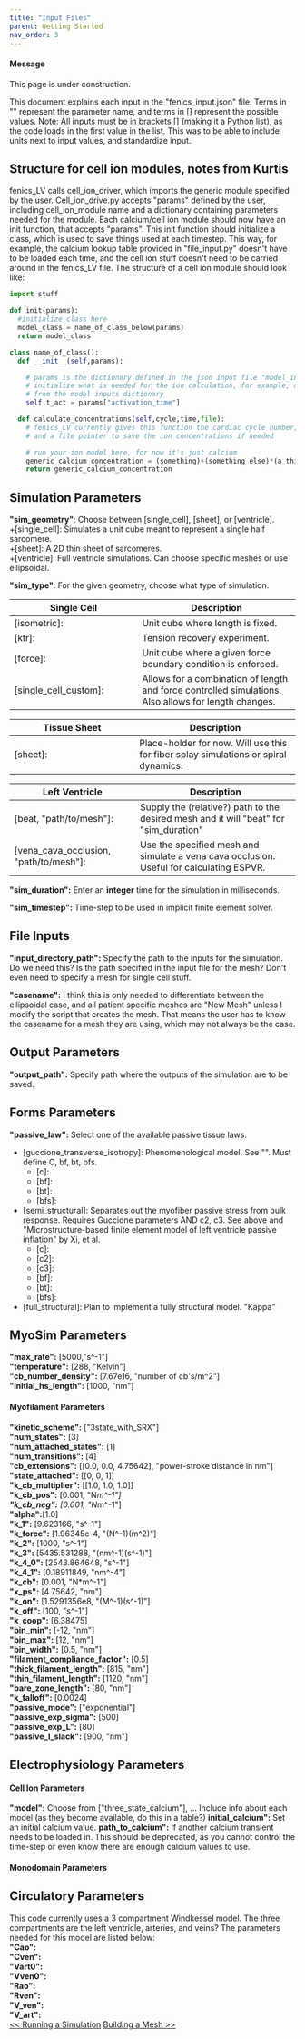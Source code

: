 ```yaml
---
title: "Input Files"
parent: Getting Started
nav_order: 3
---
```


<div class="notice--info">
  <h4>Message</h4>
  <p>This page is under  construction.</p>
</div>

This document explains each input in the "fenics_input.json" file. Terms in "" represent the parameter name, and terms in [] represent the possible values.
Note: All inputs must be in brackets [] (making it a Python list), as the code loads in the first value in the list. This was to be able to include units next to input values, and standardize input.  

## Structure for cell ion modules, notes from Kurtis
fenics_LV calls cell_ion_driver, which imports the generic module specified by the user. Cell_ion_drive.py accepts "params" defined by the user, including cell_ion_module name and a dictionary containing parameters needed for the module. Each calcium/cell ion module should now have an init function, that accepts "params". This init function should initialize a class, which is used to save things used at each timestep. This way, for example, the calcium lookup table provided in "file_input.py" doesn't have to be loaded each time, and the cell ion stuff doesn't need to be carried around in the fenics_LV file. The structure of a cell ion module should look like:

```python
import stuff

def init(params):
  #initialize class here
  model_class = name_of_class_below(params)
  return model_class

class name_of_class():
  def __init__(self,params):

    # params is the dictionary defined in the json input file "model_inputs"
    # initialize what is needed for the ion calculation, for example, an activation time
    # from the model inputs dictionary
    self.t_act = params["activation_time"]

  def calculate_concentrations(self,cycle,time,file):
    # fenics_LV currently gives this function the cardiac cycle number, simulation time,
    # and a file pointer to save the ion concentrations if needed

    # run your ion model here, for now it's just calcium
    generic_calcium_concentration = (something)+(something_else)*(a_third_something)
    return generic_calcium_concentration
```

## Simulation Parameters
**"sim_geometry"**: Choose between [single_cell], [sheet], or [ventricle].  
  +[single_cell]: Simulates a unit cube meant to represent a single half sarcomere.  
  +[sheet]: A 2D thin sheet of sarcomeres.  
  +[ventricle]: Full ventricle simulations. Can choose specific meshes or use ellipsoidal.  

**"sim_type"**: For the given geometry, choose what type of simulation.  

**Single Cell** | Description   
----------------|-------  
[isometric]:| Unit cube where length is fixed.
[ktr]:| Tension recovery experiment.  
[force]:| Unit cube where a given force boundary condition is enforced.  
[single_cell_custom]:&nbsp;&nbsp;&nbsp;&nbsp;&nbsp;&nbsp;&nbsp;&nbsp;&nbsp;&nbsp;&nbsp;&nbsp;| Allows for a combination of length and force controlled simulations. Also allows for length changes.  

Tissue Sheet | Description
-------------|---------------
[sheet]:&nbsp;&nbsp;&nbsp;&nbsp;&nbsp;&nbsp;&nbsp;&nbsp;&nbsp;&nbsp;&nbsp;&nbsp;&nbsp;&nbsp;&nbsp;&nbsp;&nbsp;&nbsp;&nbsp;&nbsp;&nbsp;&nbsp;&nbsp;&nbsp;&nbsp;&nbsp;&nbsp;&nbsp;&nbsp;&nbsp;&nbsp;&nbsp;&nbsp;&nbsp;| Place-holder for now. Will use this for fiber splay simulations or spiral dynamics.  

Left Ventricle | Description
---------------|--------------
[beat, "path/to/mesh"]:| Supply the (relative?) path to the desired mesh and it will "beat" for "sim_duration"  
[vena_cava_occlusion, "path/to/mesh"]:| Use the specified mesh and simulate a vena cava occlusion. Useful for calculating ESPVR.  

**"sim_duration":** Enter an **integer** time for the simulation in milliseconds.  

**"sim_timestep":** Time-step to be used in implicit finite element solver.  

## File Inputs
**"input_directory_path":** Specify the path to the inputs for the simulation. Do we need this? Is the path specified in the input file for the mesh? Don't even need to specify a mesh for single cell stuff.  

**"casename":** I think this is only needed to differentiate between the ellipsoidal case, and all patient specific meshes are "New Mesh" unless I modify the script that creates the mesh. That means the user has to know the casename for a mesh they are using, which may not always be the case.  

## Output Parameters  
**"output_path":** Specify path where the outputs of the simulation are to be saved.  

## Forms Parameters
**"passive_law":** Select one of the available passive tissue laws.  
* [guccione_transverse_isotropy]: Phenomenological model. See "". Must define C, bf, bt, bfs.  
    * [c]:  
    * [bf]:  
    * [bt]:  
    * [bfs]:  
* [semi_structural]: Separates out the myofiber passive stress from bulk response. Requires Guccione parameters AND c2, c3. See above and "Microstructure-based finite element model of left ventricle passive inflation" by Xi, et al.  
    * [c]:  
    * [c2]:  
    * [c3]:  
    * [bf]:  
    * [bt]:  
    * [bfs]:  
* [full_structural]: Plan to implement a fully structural model.
  "Kappa"

## MyoSim Parameters  
**"max_rate":** [5000,"s^-1"]  
**"temperature":** [288, "Kelvin"]  
**"cb_number_density":** [7.67e16, "number of cb's/m^2"]  
**"initial_hs_length":** [1000, "nm"]  

#### Myofilament Parameters  
  **"kinetic_scheme":** ["3state_with_SRX"]  
  **"num_states":** [3]  
  **"num_attached_states":** [1]  
  **"num_transitions":** [4]  
  **"cb_extensions":** [[0.0, 0.0, 4.75642], "power-stroke distance in nm"]  
  **"state_attached":** [[0, 0, 1]]  
  **"k_cb_multiplier":** [[1.0, 1.0, 1.0]]  
  **"k_cb_pos":** [0.001, "N*m^-1"]  
  **"k_cb_neg":** [0.001, "N*m^-1"]  
  **"alpha":**[1.0]  
  **"k_1":** [9.623166, "s^-1"]  
  **"k_force":** [1.96345e-4, "(N^-1)(m^2)"]  
  **"k_2":** [1000, "s^-1"]  
  **"k_3":** [5435.531288, "(nm^-1)(s^-1)"]  
  **"k_4_0":** [2543.864648, "s^-1"]  
  **"k_4_1":** [0.18911849, "nm^-4"]  
  **"k_cb":** [0.001, "N*m^-1"]  
  **"x_ps":** [4.75642, "nm"]  
  **"k_on":** [1.5291356e8, "(M^-1)(s^-1)"]  
  **"k_off":** [100, "s^-1"]  
  **"k_coop":** [6.38475]  
  **"bin_min":** [-12, "nm"]  
  **"bin_max":** [12, "nm"]  
  **"bin_width":** [0.5, "nm"]  
  **"filament_compliance_factor":** [0.5]  
  **"thick_filament_length":** [815, "nm"]  
  **"thin_filament_length":** [1120, "nm"]  
  **"bare_zone_length":** [80, "nm"]  
  **"k_falloff":** [0.0024]  
  **"passive_mode":** ["exponential"]  
  **"passive_exp_sigma":** [500]  
  **"passive_exp_L":** [80]  
  **"passive_l_slack":** [900, "nm"]  

## Electrophysiology Parameters  

#### Cell Ion Parameters  
  **"model":** Choose from ["three_state_calcium"], ... Include info about each model (as they become available, do this in a table?)
  **initial_calcium":** Set an initial calcium value.
  **path_to_calcium":** If another calcium transient needs to be loaded in. This should be deprecated, as you cannot control the time-step or even know there are enough calcium values to use.

#### Monodomain Parameters  

## Circulatory Parameters  

This code currently uses a 3 compartment Windkessel model. The three compartments are the left ventricle, arteries, and veins? The parameters needed for this model are listed below:  
  **"Cao":**  
  **"Cven":**  
  **"Vart0":**  
  **"Vven0":**  
  **"Rao":**  
  **"Rven":**  
  **"V_ven":**  
  **"V_art":**  
<a href="../running_a_simulation/running_demo.html" class="btn btn--primary"><< Running a Simulation</a>
<a href="../building_a_mesh/mesh_generation_readme.html" class="btn btn--primary">Building a Mesh >></a>
